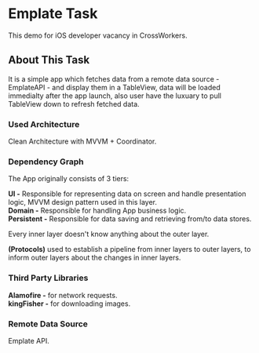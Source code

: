 # Emplate Task

This demo for iOS developer vacancy in CrossWorkers.

## About This Task

It is a simple app which fetches data from a remote data source - EmplateAPI - and display them in a TableView, data will be loaded immedialty after the app launch, also user have the luxuary to pull TableView down to refresh fetched data.

### Used Architecture

Clean Architecture with MVVM + Coordinator.

### Dependency Graph

The App originally consists of 3 tiers: <br />

**UI -** Responsible for representing data on screen and handle presentation logic, MVVM design pattern used in this layer. <br />**Domain -** Responsible for handling App business logic. <br />
**Persistent -** Responsible for data saving and retrieving from/to data stores. <br />

Every inner layer doesn't know anything about the outer layer. <br />

**(Protocols)** used to establish a pipeline from inner layers to outer layers, to inform outer layers about the changes in inner layers.

### Third Party Libraries

**Alamofire -** for network requests. <br />
**kingFisher -** for downloading images.

### Remote Data Source

Emplate API.
